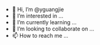 - 👋 Hi, I’m @yguangjie
- 👀 I’m interested in ...
- 🌱 I’m currently learning ...
- 💞️ I’m looking to collaborate on ...
- 📫 How to reach me ...

<!---
yguangjie/yguangjie is a ✨ special ✨ repository because its `README.md` (this file) appears on your GitHub profile.
You can click the Preview link to take a look at your changes.
--->
